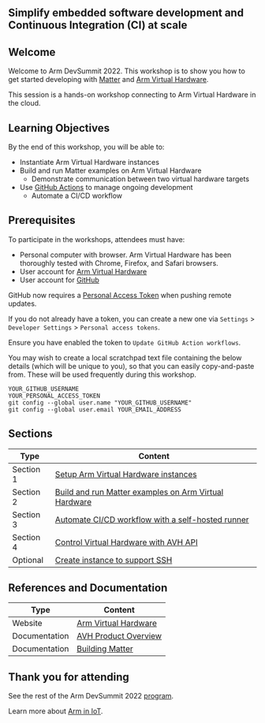 Simplify embedded software development and Continuous Integration (CI) at scale
---
## Welcome

Welcome to Arm DevSummit 2022. This workshop is to show you how to get started developing with [Matter](https://buildwithmatter.com) and [Arm Virtual Hardware](https://www.arm.com/products/development-tools/simulation/virtual-hardware).

This session is a hands-on workshop connecting to Arm Virtual Hardware in the cloud.

## Learning Objectives

By the end of this workshop, you will be able to:
* Instantiate Arm Virtual Hardware instances
* Build and run Matter examples on Arm Virtual Hardware
  * Demonstrate communication between two virtual hardware targets
* Use [GitHub Actions](https://github.com/features/actions) to manage ongoing development
  * Automate a CI/CD workflow

## Prerequisites

To participate in the workshops, attendees must have:

 - Personal computer with browser. Arm Virtual Hardware has been thoroughly tested with Chrome, Firefox, and Safari browsers.
 - User account for [Arm Virtual Hardware](https://avh.arm.com/)
 - User account for [GitHub](https://github.com/)

GitHub now requires a [Personal Access Token](https://docs.github.com/en/authentication/keeping-your-account-and-data-secure/creating-a-personal-access-token) when pushing remote updates.

If you do not already have a token, you can create a new one via `Settings` > `Developer Settings` > `Personal access tokens`.

Ensure you have enabled the token to `Update GitHub Action workflows`.

You may wish to create a local scratchpad text file containing the below details (which will be unique to you), so that you can easily copy-and-paste from. These will be used frequently during this workshop.
```
YOUR_GITHUB_USERNAME
YOUR_PERSONAL_ACCESS_TOKEN
git config --global user.name "YOUR_GITHUB_USERNAME"
git config --global user.email YOUR_EMAIL_ADDRESS
```

## Sections

|      Type   | Content       |
| ---         | ---           |
| Section 1   | [Setup Arm Virtual Hardware instances](/1_setup.md) |
| Section 2   | [Build and run Matter examples on Arm Virtual Hardware](/2_build.md) |
| Section 3   | [Automate CI/CD workflow with a self-hosted runner](/3_cicd_sh.md) |
| Section 4   | [Control Virtual Hardware with AVH API](/4_cicd_api) |
| Optional    | [Create instance to support SSH](/devsummit22/ssh) |

## References and Documentation

| Type          | Content             |
| ---           | ---                 |
| Website       | [Arm Virtual Hardware](https://avh.arm.com)      |
| Documentation | [AVH Product Overview](https://arm-software.github.io/AVH/main/overview/html/index.html) |
| Documentation | [Building Matter](https://github.com/project-chip/connectedhomeip/blob/master/docs/guides/BUILDING.md) |

## Thank you for attending

See the rest of the Arm DevSummit 2022 [program](https://devsummit.arm.com).

Learn more about [Arm in IoT](https://www.arm.com/solutions/iot).
